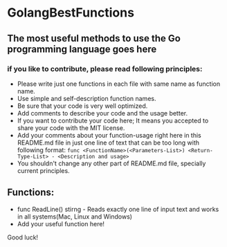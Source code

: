 # GolangBestFunctions
## The most useful methods to use the Go programming language goes here 

### if you like to contribute, please read following principles:
- Please write just one functions in each file with same name as function name.
- Use simple and self-description function names.
- Be sure that your code is very well optimized.
- Add comments to describe your code and the usage better.
- If you want to contribute your code here; It means you accepted to share your code with the MIT license.
- Add your comments about your function-usage right here in this README.md file in just one line of text that can be too long with following format:
`func <FunctionName>(<Parameters-List>) <Return-Type-List> - <Description and usage>`
- You shouldn't change any other part of README.md file, specially current principles.

## Functions:
- func ReadLine() stirng - Reads exactly one line of input text and works in all systems(Mac, Linux and Windows)
- Add your useful function here!

Good luck!
